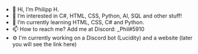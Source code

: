 - 👋 Hi, I’m Philipp H.
- 👀 I’m interested in C#, HTML, CSS, Python, AI, SQL and other stuff!
- 🌱 I’m currently learning HTML, CSS, C# and Python.
- 📫 How to reach me? Add me at Discord: _Phil#5910
- ⚙️ I'm currently working on a Discord bot (Lucidity) and a website (later you will see the link here)
<!---
PhilXi/PhilXi is a ✨ special ✨ repository because its `README.md` (this file) appears on your GitHub profile.
You can click the Preview link to take a look at your changes.
--->
